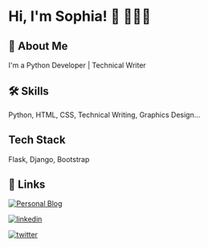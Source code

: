 
# Hi, I'm Sophia! 👋 👩🏽‍💻


## 🚀 About Me
I'm a Python Developer | Technical Writer 



  
## 🛠 Skills
Python, HTML, CSS, Technical Writing, Graphics Design...



  
## Tech Stack

 Flask, Django, Bootstrap



  
## 🔗 Links
[![Personal Blog](https://img.shields.io/badge/my_blog-000?style=for-the-badge&logo=ko-fi&logoColor=white)](https://sophyia.me/)

[![linkedin](https://img.shields.io/badge/linkedin-0A66C2?style=for-the-badge&logo=linkedin&logoColor=white)](https://www.linkedin.com/in/sophia-iroegbu-05816519a/)

[![twitter](https://img.shields.io/badge/twitter-1DA1F2?style=for-the-badge&logo=twitter&logoColor=white)](https://twitter.com/sophiairoegbu_/)

  
